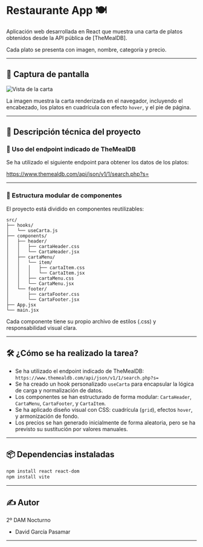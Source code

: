# Restaurante App 🍽️

Aplicación web desarrollada en React que muestra una carta de platos obtenidos desde la API pública de [TheMealDB]. 

Cada plato se presenta con imagen, nombre, categoría y precio.

---

## 📸 Captura de pantalla

![Vista de la carta](./assert/captura-carta.png)

La imagen muestra la carta renderizada en el navegador, incluyendo el encabezado, los platos en cuadrícula con efecto `hover`, y el pie de página.

---

## 🧾 Descripción técnica del proyecto

### 🔗 Uso del endpoint indicado de TheMealDB

Se ha utilizado el siguiente endpoint para obtener los datos de los platos:

https://www.themealdb.com/api/json/v1/1/search.php?s=

---

### 🧩 Estructura modular de componentes
El proyecto está dividido en componentes reutilizables:

```
src/
├── hooks/
│   └── useCarta.js
├── components/
│   ├── header/
│   │   ├── cartaHeader.css
│   │   └── CartaHeader.jsx
│   ├── cartaMenu/
│   │   └── item/
│   │   │   ├── cartaItem.css
│   │   │   └── CartaItem.jsx
│   │   ├── cartaMenu.css
│   │   └── CartaMenu.jsx
│   └── footer/
│       ├── cartaFooter.css
│       └── CartaFooter.jsx
├── App.jsx
└── main.jsx
```
Cada componente tiene su propio archivo de estilos (.css) y responsabilidad visual clara.

---

## 🛠️ ¿Cómo se ha realizado la tarea?

- Se ha utilizado el endpoint indicado de TheMealDB:  
  `https://www.themealdb.com/api/json/v1/1/search.php?s=`
- Se ha creado un hook personalizado `useCarta` para encapsular la lógica de carga y normalización de datos.
- Los componentes se han estructurado de forma modular: `CartaHeader`, `CartaMenu`, `CartaFooter`, y `CartaItem`.
- Se ha aplicado diseño visual con CSS: cuadrícula (`grid`), efectos `hover`, y armonización de fondo.
- Los precios se han generado inicialmente de forma aleatoria, pero se ha previsto su sustitución por valores manuales.

---

## 📦 Dependencias instaladas

```bash
npm install react react-dom
npm install vite
```
---

## ✍️ Autor

2º DAM Nocturno
- David García Pasamar

---
